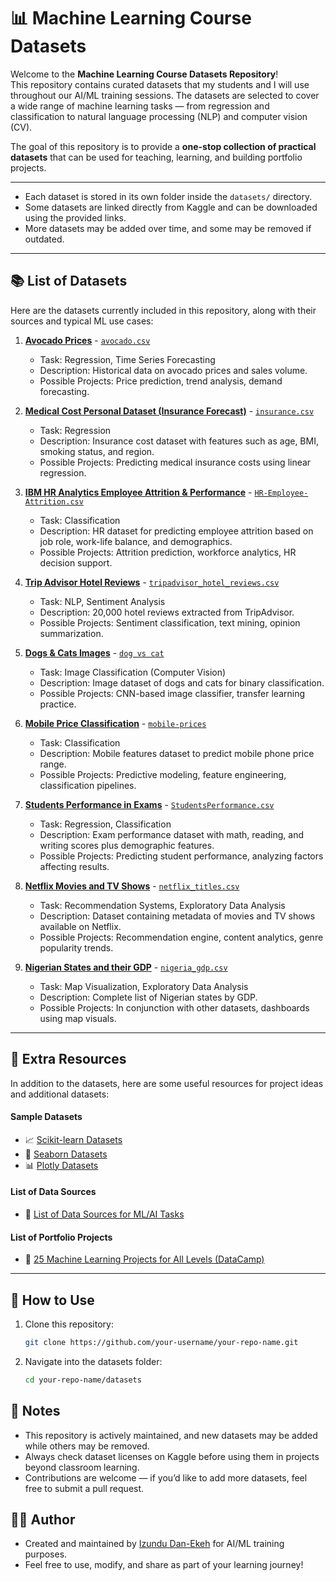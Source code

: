 # 📊 Machine Learning Course Datasets

Welcome to the **Machine Learning Course Datasets Repository**!  
This repository contains curated datasets that my students and I will use throughout our AI/ML training sessions. The datasets are selected to cover a wide range of machine learning tasks — from regression and classification to natural language processing (NLP) and computer vision (CV).

The goal of this repository is to provide a **one-stop collection of practical datasets** that can be used for teaching, learning, and building portfolio projects.

---


- Each dataset is stored in its own folder inside the `datasets/` directory.
- Some datasets are linked directly from Kaggle and can be downloaded using the provided links.
- More datasets may be added over time, and some may be removed if outdated.

---

## 📚 List of Datasets

Here are the datasets currently included in this repository, along with their sources and typical ML use cases:

1. **[Avocado Prices](https://www.kaggle.com/datasets/neuromusic/avocado-prices)**  - [`avocado.csv`](datasets/avocado.csv)
   - Task: Regression, Time Series Forecasting  
   - Description: Historical data on avocado prices and sales volume.  
   - Possible Projects: Price prediction, trend analysis, demand forecasting.

2. **[Medical Cost Personal Dataset (Insurance Forecast)](https://www.kaggle.com/datasets/mirichoi0218/insurance)**  - [`insurance.csv`](datasets/insurance.csv)  
   - Task: Regression  
   - Description: Insurance cost dataset with features such as age, BMI, smoking status, and region.  
   - Possible Projects: Predicting medical insurance costs using linear regression.

3. **[IBM HR Analytics Employee Attrition & Performance](https://www.kaggle.com/datasets/pavansubhasht/ibm-hr-analytics-attrition-dataset/data)** - [`HR-Employee-Attrition.csv`](datasets/HR-Employee-Attrition.csv)  
   - Task: Classification  
   - Description: HR dataset for predicting employee attrition based on job role, work-life balance, and demographics.  
   - Possible Projects: Attrition prediction, workforce analytics, HR decision support.

4. **[Trip Advisor Hotel Reviews](https://www.kaggle.com/datasets/andrewmvd/trip-advisor-hotel-reviews)** - [`tripadvisor_hotel_reviews.csv`](datasets/tripadvisor_hotel_reviews.csv)
   - Task: NLP, Sentiment Analysis  
   - Description: 20,000 hotel reviews extracted from TripAdvisor.  
   - Possible Projects: Sentiment classification, text mining, opinion summarization.

5. **[Dogs & Cats Images](https://www.kaggle.com/datasets/chetankv/dogs-cats-images)** - [`dog vs cat`](datasets/dog%20vs%20cat/)  
   - Task: Image Classification (Computer Vision)  
   - Description: Image dataset of dogs and cats for binary classification.  
   - Possible Projects: CNN-based image classifier, transfer learning practice.

6. **[Mobile Price Classification](https://www.kaggle.com/datasets/iabhishekofficial/mobile-price-classification)** - [`mobile-prices`](datasets/mobile-prices/)  
   - Task: Classification  
   - Description: Mobile features dataset to predict mobile phone price range.  
   - Possible Projects: Predictive modeling, feature engineering, classification pipelines.

7. **[Students Performance in Exams](https://www.kaggle.com/datasets/spscientist/students-performance-in-exams)** - [`StudentsPerformance.csv`](datasets/StudentsPerformance.csv)  
   - Task: Regression, Classification  
   - Description: Exam performance dataset with math, reading, and writing scores plus demographic features.  
   - Possible Projects: Predicting student performance, analyzing factors affecting results.

8. **[Netflix Movies and TV Shows](https://www.kaggle.com/datasets/shivamb/netflix-shows)** - [`netflix_titles.csv`](datasets/netflix_titles.csv)  
   - Task: Recommendation Systems, Exploratory Data Analysis  
   - Description: Dataset containing metadata of movies and TV shows available on Netflix.  
   - Possible Projects: Recommendation engine, content analytics, genre popularity trends.
9. **[Nigerian States and their GDP](https://x.com/thecableindex/status/1786303002350960647?s=46&t=YoF4K0q-dNG9S6AXfcrqSg)** - [`nigeria_gdp.csv`](datasets/nigeria_gdp.csv)  
   - Task: Map Visualization, Exploratory Data Analysis
   - Description: Complete list of Nigerian states by GDP.  
   - Possible Projects: In conjunction with other datasets, dashboards using map visuals.

---

## 🔗 Extra Resources

In addition to the datasets, here are some useful resources for project ideas and additional datasets:

#### Sample Datasets

- 📈 [Scikit-learn Datasets](https://github.com/scikit-learn/scikit-learn/tree/main/sklearn/datasets)
- 💾 [Seaborn Datasets](https://github.com/mwaskom/seaborn-data)
- 📊 [Plotly Datasets](https://github.com/plotly/datasets)

#### List of Data Sources
- 📂 [List of Data Sources for ML/AI Tasks](https://www.kaggle.com/discussions/general/199837)  

#### List of Portfolio Projects
- 📘 [25 Machine Learning Projects for All Levels (DataCamp)](https://www.datacamp.com/blog/machine-learning-projects-for-all-levels)  

---

## 🚀 How to Use

1. Clone this repository:
   ```bash
   git clone https://github.com/your-username/your-repo-name.git
   ```
2. Navigate into the datasets folder:
   ```bash
   cd your-repo-name/datasets
   ```

## 📌 Notes

- This repository is actively maintained, and new datasets may be added while others may be removed.
- Always check dataset licenses on Kaggle before using them in projects beyond classroom learning.
- Contributions are welcome — if you’d like to add more datasets, feel free to submit a pull request.

## 👨‍🏫 Author

- Created and maintained by [Izundu Dan-Ekeh](https://github.com/Izu-33) for AI/ML training purposes.
- Feel free to use, modify, and share as part of your learning journey!